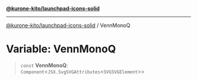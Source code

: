[**@kurone-kito/launchpad-icons-solid**](../README.md)

***

[@kurone-kito/launchpad-icons-solid](../globals.md) / VennMonoQ

# Variable: VennMonoQ

> `const` **VennMonoQ**: `Component`\<`JSX.SvgSVGAttributes`\<`SVGSVGElement`\>\>

